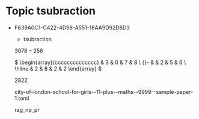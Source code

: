# Topic tsubraction

<ul class='question default-decimal'>
<li>
<div class='question_envelope rag_np_pr question'>
<div class='uuid'>
<p>F639A0C1-C422-4D98-A551-18AA9D92D8D3</p>
</div>
<div class='topics'>
<ul>
<li>
tsubraction
</li>
</ul>
</div>
<div class='question question'>

$3078 - 256$ 

</div>
<div class='workings'>
<div class='working'>

$
\begin{array}{cccccccccccccc}
        &  3 & 0 & 7  & 8 \\
    {}- &    & 2 & 5  & 6 \\
    \hline
        & 2 & 8 &  2   & 2
\end{array}
$

</div>
</div>
<div class='answers'>
<div class='answer'>

$2822$

</div>
</div>

<div class='papername'>
<p>city-of-london-school-for-girls--11-plus--maths--9999--sample-paper-1.toml</p>
</div>
<div class='rag'>
<p>rag_np_pr</p>
</div>
</div>
</li>
</ul>
